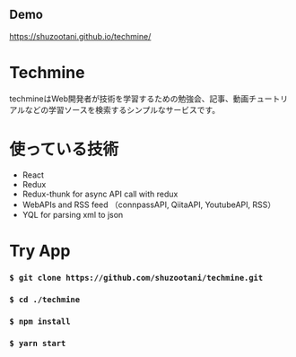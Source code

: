 ## Demo
https://shuzootani.github.io/techmine/

# Techmine
techmineはWeb開発者が技術を学習するための勉強会、記事、動画チュートリアルなどの学習ソースを検索するシンプルなサービスです。

# 使っている技術

- React
- Redux
- Redux-thunk for async API call with redux
- WebAPIs and RSS feed （connpassAPI, QiitaAPI, YoutubeAPI, RSS）
- YQL for parsing xml to json

# Try App
### `$ git clone https://github.com/shuzootani/techmine.git`
### `$ cd ./techmine`
### `$ npm install`
### `$ yarn start`
